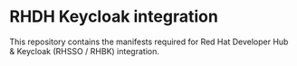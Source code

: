 # RHDH Keycloak integration

This repository contains the manifests required for Red Hat Developer Hub & Keycloak (RHSSO / RHBK) integration.